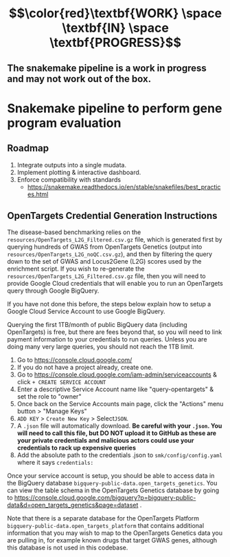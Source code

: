 # $$\color{red}\textbf{WORK} \space \textbf{IN} \space \textbf{PROGRESS}$$
## The snakemake pipeline is a work in progress and may not work out of the box. 

# Snakemake pipeline to perform gene program evaluation

## Roadmap
1. Integrate outputs into a single mudata.
3. Implement plotting & interactive dashboard.
4. Enforce compatibility with standards
    * https://snakemake.readthedocs.io/en/stable/snakefiles/best_practices.html
    

## OpenTargets Credential Generation Instructions
The disease-based benchmarking relies on the `resources/OpenTargets_L2G_Filtered.csv.gz` file, which is generated first by querying hundreds of GWAS from OpenTargets Genetics (output into `resources/OpenTargets_L2G_noQC.csv.gz`), and then by filtering the query down to the set of GWAS and Locus2Gene (L2G) scores used by the enrichment script. If you wish to re-generate the `resources/OpenTargets_L2G_Filtered.csv.gz` file, then you will need to provide Google Cloud credentials that will enable you to run an OpenTargets query through Google BigQuery.

If you have not done this before, the steps below explain how to setup a Google Cloud Service Account to use Google BigQuery.

Querying the first 1TB/month of public BigQuery data (including OpenTargets) is free, but there are fees beyond that, so you will need to link payment information to your credentials to run queries. Unless you are doing many very large queries, you should not reach the 1TB limit.

1. Go to https://console.cloud.google.com/
2. If you do not have a project already, create one.
3. Go to https://console.cloud.google.com/iam-admin/serviceaccounts & click `+ CREATE SERVICE ACCOUNT`
4. Enter a descriptive Service Account name like "query-opentargets" & set the role to "owner"
5. Once back on the Service Accounts main page, click the "Actions" menu button > "Manage Keys"
6. `ADD KEY` > `Create New Key` > Select`JSON`.
7. A `.json` file will automatically download. **Be careful with your `.json`. You will need to call this file, but DO NOT upload it to GitHub as these are your private credentials and malicious actors could use your credentials to rack up expensive queries**
8. Add the absolute path to the credentials .json to `smk/config/config.yaml` where it says `credentials:`

Once your service account is setup, you should be able to access data in the BigQuery database
`bigquery-public-data.open_targets_genetics`.  You can view the table schema in the OpenTargets Genetics database by going to 
https://console.cloud.google.com/bigquery?p=bigquery-public-data&d=open_targets_genetics&page=dataset .

Note that there is a separate database for the OpenTargets Platform `bigquery-public-data.open_targets_platform` that contains additional information that you may wish to map to the OpenTargets Genetics data you are pulling in, for example known drugs that target GWAS genes, although this database is not used in this codebase.
